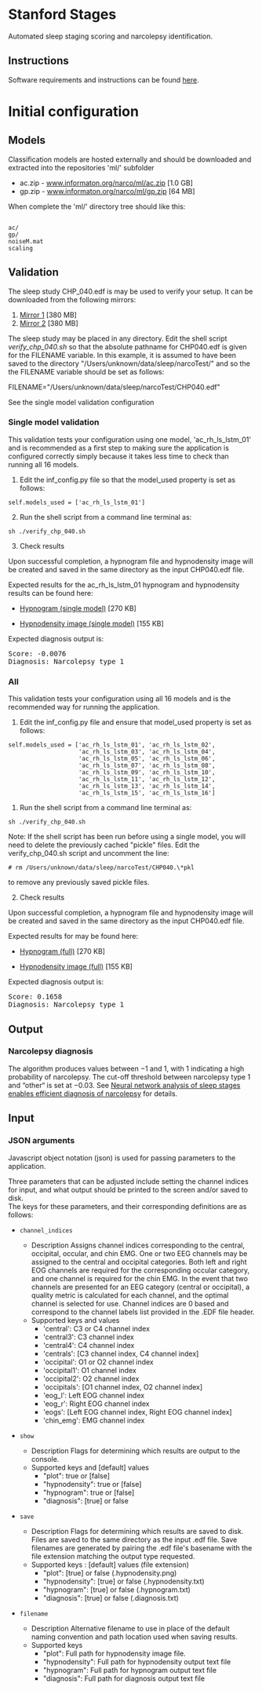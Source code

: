 # Stanford Stages

Automated sleep staging scoring and narcolepsy identification.

## Instructions

Software requirements and instructions can be found [here](
https://docs.google.com/document/d/e/2PACX-1vTvin7Gdn7FN9-2NbAQKgnApR6F73en46cTFYosxCMlgFgp3pMqSJgDthaCghrfAGIZ_BoKThb4bHtt/pub).


# Initial configuration

## Models

Classification models are hosted externally and should be downloaded and extracted into the repositories 'ml/' subfolder

* ac.zip - www.informaton.org/narco/ml/ac.zip [1.0 GB]
* gp.zip - www.informaton.org/narco/ml/gp.zip  [64 MB]

When complete the 'ml/' directory tree should like this:

<pre><code>
ac/
gp/
noiseM.mat
scaling
</code></pre>

## Validation

The sleep study CHP_040.edf is may be used to verify your setup.  It can be downloaded from the following mirrors:

1. [Mirror 1](https://stanfordmedicine.box.com/shared/static/0lvvyaprzinzz7dult87t7hr96s2dnqq.edf) [380 MB]
2. [Mirror 2](https://www.informaton.org/narco/ml/validation/CHP_040.edf) [380 MB]

The sleep study may be placed in any directory.  Edit the shell script <i>verify_chp_040.sh</i> so that the
absolute pathname for CHP040.edf is given for the FILENAME variable.  In this example, it is assumed to have been saved
to the directory "/Users/unknown/data/sleep/narcoTest/" and so the the FILENAME variable should be set as follows:

FILENAME="/Users/unknown/data/sleep/narcoTest/CHP040.edf"

See the single model validation configuration

### Single model validation

This validation tests your configuration using one model, 'ac_rh_ls_lstm_01' and is recommended as
a first step to making sure the application is configured correctly simply because it takes
less time to check than running all 16 models.  

1. Edit the inf_config.py file so that the model_used property is set as follows:

<pre><code>self.models_used = ['ac_rh_ls_lstm_01']</code></pre>

2. Run the shell script from a command line terminal as:

<pre><code>sh ./verify_chp_040.sh</code></pre>

3. Check results

Upon successful completion, a hypnogram file and hypnodensity image will be created
and saved in the same directory as the input CHP040.edf file.  

Expected results for the ac_rh_ls_lstm_01 hypnogram and hypnodensity results can be found here:

* [Hypnogram (single model)](https://www.informaton.org/narco/ml/validation/ac_rh_ls_lstm_01/CHP_040.hypnogram) [270 KB]

* [Hypnodensity image (single model)](https://www.informaton.org/narco/ml/validation/ac_rh_ls_lstm_01/CHP_040.hypnodensity.png) [155 KB]

Expected diagnosis output is:

<pre>Score: -0.0076
Diagnosis: Narcolepsy type 1</pre>


### All


This validation tests your configuration using all 16 models and is the recommended way
for running the application.  

1. Edit the inf_config.py file and ensure that model_used property is set as follows:

<pre><code>self.models_used = ['ac_rh_ls_lstm_01', 'ac_rh_ls_lstm_02',
                    'ac_rh_ls_lstm_03', 'ac_rh_ls_lstm_04',
                    'ac_rh_ls_lstm_05', 'ac_rh_ls_lstm_06',
                    'ac_rh_ls_lstm_07', 'ac_rh_ls_lstm_08',
                    'ac_rh_ls_lstm_09', 'ac_rh_ls_lstm_10',
                    'ac_rh_ls_lstm_11', 'ac_rh_ls_lstm_12',
                    'ac_rh_ls_lstm_13', 'ac_rh_ls_lstm_14',
                    'ac_rh_ls_lstm_15', 'ac_rh_ls_lstm_16']</code></pre>

1. Run the shell script from a command line terminal as:

<pre><code>sh ./verify_chp_040.sh</code></pre>

Note: If the shell script has been run before using a single model, you will need to delete the previously cached "pickle" files.  Edit the verify_chp_040.sh script and uncomment the line:

<pre><code># rm /Users/unknown/data/sleep/narcoTest/CHP040.\*pkl</code></pre>
to remove any previously saved pickle files.

2. Check results

Upon successful completion, a hypnogram file and hypnodensity image will be created
and saved in the same directory as the input CHP040.edf file.  

Expected results for may be found here:

* [Hypnogram (full)](https://www.informaton.org/narco/ml/validation/all/CHP_040.hypnogram) [270 KB]

* [Hypnodensity image (full)](https://www.informaton.org/narco/ml/validation/all/CHP_040.hypnodensity.png) [155 KB]

Expected diagnosis output is:

<pre>Score: 0.1658
Diagnosis: Narcolepsy type 1</pre>

## Output

### Narcolepsy diagnosis

The algorithm produces values between −1 and 1, with 1 indicating a high probability of narcolepsy. The cut-off threshold between narcolepsy type 1 and “other“ is set at −0.03.  See [Neural network analysis of sleep stages enables efficient diagnosis of narcolepsy](https://www.nature.com/articles/s41467-018-07229-3) for details.  

## Input

### JSON arguments

Javascript object notation (json) is used for passing parameters to the application.  

Three parameters that can be adjusted include setting the channel indices for input,
and what output should be printed to the screen and/or saved to disk.  
The keys for these parameters, and their corresponding definitions are as follows:

* `channel_indices`
   * Description
    Assigns channel indices corresponding to the central, occipital, occular, and chin EMG. One or two EEG channels may be assigned
to the central and occipital categories.  Both left and right EOG channels are required for the corresponding occular category, and one channel is required for the chin EMG.  In the event that two channels are presented for an EEG category (central or occipital), a quality metric is calculated
for each channel, and the optimal channel is selected for use.  Channel indices are 0 based and correspond to the channel labels list provided in
the .EDF file header.
   * Supported keys and values  
       * 'central': C3 or C4 channel index
       * 'central3': C3 channel index
       * 'central4':  C4 channel index
       * 'centrals': [C3 channel index, C4 channel index]
       * 'occipital': O1 or O2 channel index
       * 'occipital1': O1 channel index
       * 'occipital2': O2 channel index
       * 'occipitals': [O1 channel index, O2 channel index]
       * 'eog_l': Left EOG channel index
       * 'eog_r': Right EOG channel index
       * 'eogs': [Left EOG channel index, Right EOG channel index]
       * 'chin_emg': EMG channel index
* `show`
   * Description
    Flags for determining which results are output to the console.
   * Supported keys and [default] values
      * "plot": true or [false]
      * "hypnodensity": true or [false]
      * "hypnogram": true or [false]
      * "diagnosis": [true] or false

* `save`
   * Description
    Flags for determining which results are saved to disk.  Files are saved to the same directory
    as the input .edf file.  Save filenames are generated by pairing the .edf file's basename with
    the file extension matching the output type requested.
   * Supported keys : [default] values (file extension)
      * "plot": [true] or false  (.hypnodensity.png)
      * "hypnodensity": [true] or false (.hypnodensity.txt)
      * "hypnogram": [true] or false (.hypnogram.txt)
      * "diagnosis": [true] or false (.diagnosis.txt)

* `filename`
   * Description
    Alternative filename to use in place of the default naming convention and path location used when saving results.  
   * Supported keys
      * "plot": Full path for hypnodensity image file.
      * "hypnodensity": Full path for hypnodensity output text file
      * "hypnogram": Full path for hypnogram output text file
      * "diagnosis": Full path for diagnosis output text file
